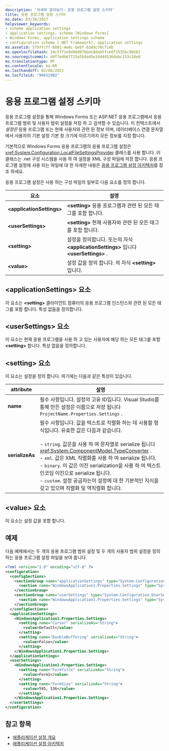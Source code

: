 ```yaml
---
description: '자세히 알아보기: 응용 프로그램 설정 스키마'
title: 응용 프로그램 설정 스키마
ms.date: 03/30/2017
helpviewer_keywords:
- schema application settings
- application settings, schema [Windows Forms]
- Windows Forms, application settings schema
- configuration schema [.NET Framework], application settings
ms.assetid: 5797fcff-6081-4e8c-bebf-63d9c70cf14b
ms.openlocfilehash: 24c5771e9d98d07bbdc8dab5fce0f1535bc9b582
ms.sourcegitcommit: ddf7edb67715a5b9a45e3dd44536dabc153c1de0
ms.translationtype: MT
ms.contentlocale: ko-KR
ms.lasthandoff: 02/06/2021
ms.locfileid: "99652902"
---
```

# <a name="application-settings-schema"></a>응용 프로그램 설정 스키마

응용 프로그램 설정을 통해 Windows Forms 또는 ASP.NET 응용 프로그램에서 응용 프로그램 범위 및 사용자 범위 설정을 저장 하 고 검색할 수 있습니다. 이 컨텍스트에서 *설정은* 응용 프로그램 또는 현재 사용자와 관련 된 정보 이며, 데이터베이스 연결 문자열에서 사용자의 기본 설정 기본 창 크기에 이르기까지 모든 정보를 지정 합니다.

기본적으로 Windows Forms 응용 프로그램의 응용 프로그램 설정은 <xref:System.Configuration.LocalFileSettingsProvider> 클래스를 사용 합니다 .이 클래스는 .net 구성 시스템을 사용 하 여 설정을 XML 구성 파일에 저장 합니다. 응용 프로그램 설정에 사용 되는 파일에 대 한 자세한 내용은 [응용 프로그램 설정 아키텍처](/dotnet/desktop/winforms/advanced/application-settings-architecture)를 참조 하세요.

응용 프로그램 설정은 사용 하는 구성 파일의 일부로 다음 요소를 정의 합니다.

| 요소                    | 설명                                                                           |
| -------------------------- | ------------------------------------------------------------------------------------- |
| **\<applicationSettings>** | **\<setting>** 응용 프로그램과 관련 된 모든 태그를 포함 합니다.                         |
| **\<userSettings>**        | **\<setting>** 현재 사용자와 관련 된 모든 태그를 포함 합니다.                        |
| **\<setting>**             | 설정을 정의합니다. 또는의 자식 **\<applicationSettings>** 입니다 **\<userSettings>** . |
| **\<value>**               | 설정 값을 정의 합니다. 의 자식 **\<setting>** 입니다.                                   |

## <a name="applicationsettings-element"></a>\<applicationSettings> 요소

이 요소는 **\<setting>** 클라이언트 컴퓨터의 응용 프로그램 인스턴스와 관련 된 모든 태그를 포함 합니다. 특성 없음을 정의합니다.

## <a name="usersettings-element"></a>\<userSettings> 요소

이 요소는 현재 응용 프로그램을 사용 하 고 있는 사용자에 해당 하는 모든 태그를 포함 **\<setting>** 합니다. 특성 없음을 정의합니다.

## <a name="setting-element"></a>\<setting> 요소

이 요소는 설정을 정의 합니다. 여기에는 다음과 같은 특성이 있습니다.

| attribute        | 설명 |
| ---------------- | ----------- |
| **name**         | 필수 사항입니다. 설정의 고유 ID입니다. Visual Studio를 통해 만든 설정은 이름으로 저장 됩니다 `ProjectName.Properties.Settings` . |
| **serializeAs** | 필수 사항입니다. 값을 텍스트로 직렬화 하는 데 사용할 형식입니다. 유효한 값은 다음과 같습니다.<br><br>- `string`. 값은을 사용 하 여 문자열로 serialize 됩니다 <xref:System.ComponentModel.TypeConverter> .<br>- `xml`. 값은 XML 직렬화를 사용 하 여 serialize 됩니다.<br>- `binary`. 이 값은 이진 serialization을 사용 하 여 텍스트 인코딩 이진으로 serialize 됩니다.<br />- `custom`. 설정 공급자는이 설정에 대 한 기본적인 지식을 갖고 있으며 직렬화 및 역직렬화 합니다. |

## <a name="value-element"></a>\<value> 요소

이 요소는 설정 값을 포함 합니다.

## <a name="example"></a>예제

다음 예제에서는 두 개의 응용 프로그램 범위 설정 및 두 개의 사용자 범위 설정을 정의 하는 응용 프로그램 설정 파일을 보여 줍니다.

```xml
<?xml version="1.0" encoding="utf-8" ?>
<configuration>
  <configSections>
    <sectionGroup name="applicationSettings" type="System.Configuration.ApplicationSettingsGroup, System, Version=2.0.0.0, Culture=neutral, PublicKeyToken=b77a5c561934e089">
      <section name="WindowsApplication1.Properties.Settings" type="System.Configuration.ClientSettingsSection, System, Version=2.0.0.0, Culture=neutral, PublicKeyToken=b77a5c561934e089" />
    </sectionGroup>
    <sectionGroup name="userSettings" type="System.Configuration.UserSettingsGroup, System, Version=2.0.0.0, Culture=neutral, PublicKeyToken=b77a5c561934e089">
      <section name="WindowsApplication1.Properties.Settings" type="System.Configuration.ClientSettingsSection, System, Version=2.0.0.0, Culture=neutral, PublicKeyToken=b77a5c561934e089" allowExeDefinition="MachineToLocalUser" />
    </sectionGroup>
  </configSections>
  <applicationSettings>
    <WindowsApplication1.Properties.Settings>
      <setting name="Cursor" serializeAs="String">
        <value>Default</value>
      </setting>
      <setting name="DoubleBuffering" serializeAs="String">
        <value>False</value>
      </setting>
    </WindowsApplication1.Properties.Settings>
  </applicationSettings>
  <userSettings>
    <WindowsApplication1.Properties.Settings>
      <setting name="FormTitle" serializeAs="String">
        <value>Form1</value>
      </setting>
      <setting name="FormSize" serializeAs="String">
        <value>595, 536</value>
      </setting>
    </WindowsApplication1.Properties.Settings>
  </userSettings>
</configuration>
```

## <a name="see-also"></a>참고 항목

- [애플리케이션 설정 개요](/dotnet/desktop/winforms/advanced/application-settings-overview)
- [애플리케이션 설정 아키텍처](/dotnet/desktop/winforms/advanced/application-settings-architecture)
